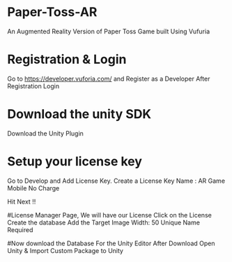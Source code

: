 # Paper-Toss-AR
An Augmented Reality Version of Paper Toss Game built Using Vufuria


# Registration & Login
Go to https://developer.vuforia.com/ and Register as a Developer After Registration Login

# Download the unity SDK
Download the Unity Plugin

# Setup your license key
Go to Develop and Add License Key.
Create a License Key
Name : AR Game
Mobile 
No Charge

Hit Next !!

#License Manager Page, We will have our License
Click on the License
Create the database
Add the Target Image
Width: 50
Unique Name Required



#Now download the Database For the Unity Editor
After Download Open Unity & Import Custom Package to Unity
